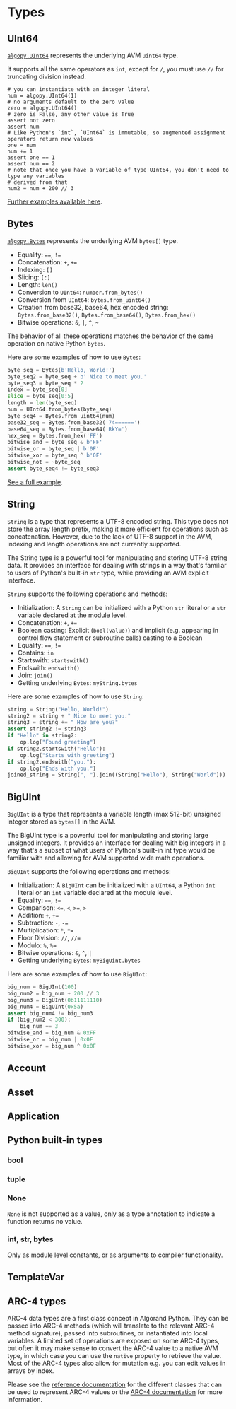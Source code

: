 # Types

## UInt64

[`algopy.UInt64`](#algopy.UInt64) represents the underlying AVM `uint64` type.

It supports all the same operators as `int`, except for `/`, you must use `//` for truncating
division instead.

```python3
# you can instantiate with an integer literal 
num = algopy.UInt64(1)
# no arguments default to the zero value
zero = algopy.UInt64()
# zero is False, any other value is True
assert not zero
assert num
# Like Python's `int`, `UInt64` is immutable, so augmented assignment operators return new values
one = num
num += 1
assert one == 1
assert num == 2
# note that once you have a variable of type UInt64, you don't need to type any variables
# derived from that
num2 = num + 200 // 3
```

[Further examples available here](https://github.com/algorandfoundation/puya/blob/main/test_cases/stubs/uint64.py).

## Bytes

[`algopy.Bytes`](#algopy.Bytes) represents the underlying AVM `bytes[]` type.

- Equality: `==`, `!=`
- Concatenation: `+`, `+=`
- Indexing: `[]`
- Slicing: `[:]`
- Length: `len()`
- Conversion to `UInt64`: `number.from_bytes()`
- Conversion from `UInt64`: `bytes.from_uint64()`
- Creation from base32, base64, hex encoded
  string: `Bytes.from_base32()`, `Bytes.from_base64()`, `Bytes.from_hex()`
- Bitwise operations: `&`, `|`, `^`, `~`

The behavior of all these operations matches the behavior of the same operation on native
Python `bytes`.

Here are some examples of how to use `Bytes`:

```python
byte_seq = Bytes(b'Hello, World!')
byte_seq2 = byte_seq + b' Nice to meet you.'
byte_seq3 = byte_seq * 2
index = byte_seq[0]
slice = byte_seq[0:5]
length = len(byte_seq)
num = UInt64.from_bytes(byte_seq)
byte_seq4 = Bytes.from_uint64(num)
base32_seq = Bytes.from_base32('74======')
base64_seq = Bytes.from_base64('RkY=')
hex_seq = Bytes.from_hex('FF')
bitwise_and = byte_seq & b'FF'
bitwise_or = byte_seq | b'0F'
bitwise_xor = byte_seq ^ b'0F'
bitwise_not = ~byte_seq
assert byte_seq4 != byte_seq3
```

[See a full example](https://github.com/algorandfoundation/puya/blob/main/test_cases/stubs/bytes.py).

## String

`String` is a type that represents a UTF-8 encoded string. This type does not store the array
length prefix, making it more efficient for operations such as concatenation. However, due to the
lack of UTF-8 support in the AVM, indexing and length operations are not currently supported.

The String type is a powerful tool for manipulating and storing UTF-8 string data. It provides an
interface for dealing with strings in a way that's familiar to users of Python's built-in `str`
type, while providing an AVM explicit interface.

`String` supports the following operations and methods:

- Initialization: A `String` can be initialized with a Python `str` literal or a `str` variable
  declared at the module level.
- Concatenation: `+`, `+=`
- Boolean casting: Explicit (`bool(value)`) and implicit (e.g. appearing in control flow statement
  or subroutine calls) casting to a Boolean
- Equality: `==`, `!=`
- Contains: `in`
- Startswith: `startswith()`
- Endswith: `endswith()`
- Join: `join()`
- Getting underlying `Bytes`: `myString.bytes`

Here are some examples of how to use `String`:

```python
string = String("Hello, World!")
string2 = string + " Nice to meet you."
string3 = string += " How are you?"
assert string2 != string3
if "Hello" in string2:
    op.log("Found greeting")
if string2.startswith("Hello"):
    op.log("Starts with greeting")
if string2.endswith("you."):
    op.log("Ends with you.")
joined_string = String(", ").join((String("Hello"), String("World")))
```

## BigUInt

`BigUInt` is a type that represents a variable length (max 512-bit) unsigned integer stored
as `bytes[]` in the AVM.

The BigUInt type is a powerful tool for manipulating and storing large unsigned integers. It
provides an interface for dealing with big integers in a way that's a subset of what users of
Python's built-in int type would be familiar with and allowing for AVM supported wide math
operations.

`BigUInt` supports the following operations and methods:

- Initialization: A `BigUInt` can be initialized with a `UInt64`, a Python `int` literal or
  an `int` variable declared at the module level.
- Equality: `==`, `!=`
- Comparison: `<=`, `<`, `>=`, `>`
- Addition: `+`, `+=`
- Subtraction: `-`, `-=`
- Multiplication: `*`, `*=`
- Floor Division: `//`, `//=`
- Modulo: `%`, `%=`
- Bitwise operations: `&`, `^`, `|`
- Getting underlying `Bytes`: `myBigUint.bytes`

Here are some examples of how to use `BigUInt`:

```python
big_num = BigUInt(100)
big_num2 = big_num + 200 // 3
big_num3 = BigUInt(0b11111110)
big_num4 = BigUInt(0x5a)
assert big_num4 != big_num3
if (big_num2 < 300):
    big_num += 3
bitwise_and = big_num & 0xFF
bitwise_or = big_num | 0x0F
bitwise_xor = big_num ^ 0x0F
```

## Account

## Asset

## Application

## Python built-in types

### bool

### tuple

### None

`None` is not supported as a value, only as a type annotation to indicate a function returns no
value.

### int, str, bytes

Only as module level constants, or as arguments to compiler functionality.

## TemplateVar

## ARC-4 types

ARC-4 data types are a first class concept in Algorand Python. They can be passed into ARC-4
methods (which will translate to the relevant ARC-4 method signature), passed into subroutines, or
instantiated into local variables. A limited set of operations are exposed on some ARC-4 types, but
often it may make sense to convert the ARC-4 value to a native AVM type, in which case you can use
the `native` property to retrieve the value. Most of the ARC-4 types also allow for mutation e.g.
you can edit values in arrays by index.

Please see the [reference documentation](./api-algopy.arc4.md) for the different classes that can
be used to represent ARC-4 values or the [ARC-4 documentation](./lg-arc4.md) for more information.
